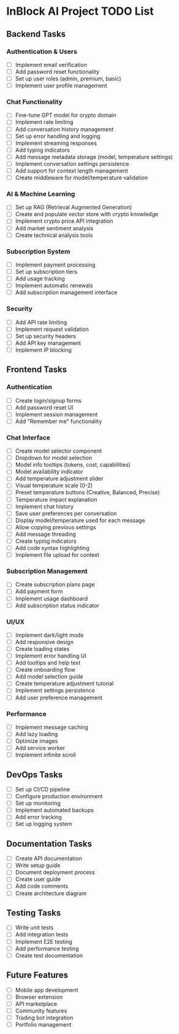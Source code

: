 # InBlock AI Project TODO List

## Backend Tasks

### Authentication & Users
- [ ] Implement email verification
- [ ] Add password reset functionality
- [ ] Set up user roles (admin, premium, basic)
- [ ] Implement user profile management

### Chat Functionality
- [ ] Fine-tune GPT model for crypto domain
- [ ] Implement rate limiting
- [ ] Add conversation history management
- [ ] Set up error handling and logging
- [ ] Implement streaming responses
- [ ] Add typing indicators
- [ ] Add message metadata storage (model, temperature settings)
- [ ] Implement conversation settings persistence
- [ ] Add support for context length management
- [ ] Create middleware for model/temperature validation

### AI & Machine Learning
- [ ] Set up RAG (Retrieval Augmented Generation)
- [ ] Create and populate vector store with crypto knowledge
- [ ] Implement crypto price API integration
- [ ] Add market sentiment analysis
- [ ] Create technical analysis tools

### Subscription System
- [ ] Implement payment processing
- [ ] Set up subscription tiers
- [ ] Add usage tracking
- [ ] Implement automatic renewals
- [ ] Add subscription management interface

### Security
- [ ] Add API rate limiting
- [ ] Implement request validation
- [ ] Set up security headers
- [ ] Add API key management
- [ ] Implement IP blocking

## Frontend Tasks

### Authentication
- [ ] Create login/signup forms
- [ ] Add password reset UI
- [ ] Implement session management
- [ ] Add "Remember me" functionality

### Chat Interface
- [ ] Create model selector component
- [ ] Dropdown for model selection
- [ ] Model info tooltips (tokens, cost, capabilities)
- [ ] Model availability indicator
- [ ] Add temperature adjustment slider
- [ ] Visual temperature scale (0-2)
- [ ] Preset temperature buttons (Creative, Balanced, Precise)
- [ ] Temperature impact explanation
- [ ] Implement chat history
- [ ] Save user preferences per conversation
- [ ] Display model/temperature used for each message
- [ ] Allow copying previous settings
- [ ] Add message threading
- [ ] Create typing indicators
- [ ] Add code syntax highlighting
- [ ] Implement file upload for context

### Subscription Management
- [ ] Create subscription plans page
- [ ] Add payment form
- [ ] Implement usage dashboard
- [ ] Add subscription status indicator

### UI/UX
- [ ] Implement dark/light mode
- [ ] Add responsive design
- [ ] Create loading states
- [ ] Implement error handling UI
- [ ] Add tooltips and help text
- [ ] Create onboarding flow
- [ ] Add model selection guide
- [ ] Create temperature adjustment tutorial
- [ ] Implement settings persistence
- [ ] Add user preference management

### Performance
- [ ] Implement message caching
- [ ] Add lazy loading
- [ ] Optimize images
- [ ] Add service worker
- [ ] Implement infinite scroll

## DevOps Tasks
- [ ] Set up CI/CD pipeline
- [ ] Configure production environment
- [ ] Set up monitoring
- [ ] Implement automated backups
- [ ] Add error tracking
- [ ] Set up logging system

## Documentation Tasks
- [ ] Create API documentation
- [ ] Write setup guide
- [ ] Document deployment process
- [ ] Create user guide
- [ ] Add code comments
- [ ] Create architecture diagram

## Testing Tasks
- [ ] Write unit tests
- [ ] Add integration tests
- [ ] Implement E2E testing
- [ ] Add performance testing
- [ ] Create test documentation

## Future Features
- [ ] Mobile app development
- [ ] Browser extension
- [ ] API marketplace
- [ ] Community features
- [ ] Trading bot integration
- [ ] Portfolio management 